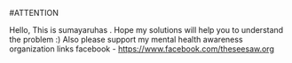 #ATTENTION
  
Hello, This is sumayaruhas . Hope my solutions will help you to understand the problem :)
Also please support my mental health awareness organization
  links
  facebook - https://www.facebook.com/theseesaw.org
